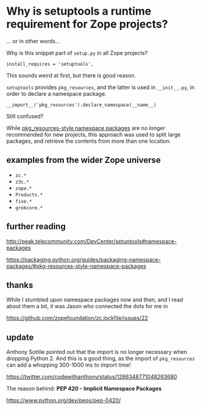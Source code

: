 # Why is setuptools a runtime requirement for Zope projects?

... or in other words...

Why is this snippet part of `setup.py` in all Zope projects?

```
install_requires = 'setuptools',
```

This sounds weird at first, but there is good reason.

`setuptools` provides `pkg_resources`, and the latter is used in `__init__.py`, in order to declare a namespace package.

```
__import__('pkg_resources').declare_namespace(__name__)
```

Still confused?

While [pkg_resources-style namespace packages](https://packaging.python.org/guides/packaging-namespace-packages/#creating-a-namespace-package) are no longer recommended for new projects,
this approach was used to split large packages,
and retrieve the contents from more than one location.


## examples from the wider Zope universe

- `zc.*`
- `z3c.*`
- `zope.*`
- `Products.*`
- `five.*`
- `grokcore.*`


## further reading

http://peak.telecommunity.com/DevCenter/setuptools#namespace-packages

https://packaging.python.org/guides/packaging-namespace-packages/#pkg-resources-style-namespace-packages

## thanks

While I stumbled upon namespace packages now and then, and I read about them a bit, it was Jason who connected the dots for me in

https://github.com/zopefoundation/zc.lockfile/issues/22


## update

Anthony Sottile pointed out that the import is no longer necessary when dropping Python 2. And this is a good thing, as the import of `pkg_resources` can add a whopping 300-1000 ms to import time!

https://twitter.com/codewithanthony/status/1286348771048263680

The reason behind: **PEP 420 - Implicit Namespace Packages**

https://www.python.org/dev/peps/pep-0420/
